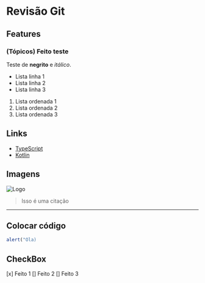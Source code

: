# Revisão Git
## Features
### (Tópicos) Feito teste

Teste de **negrito** e *itálico*.

- Lista linha 1
- Lista linha 2
- Lista linha 3

1. Lista ordenada 1
2. Lista ordenada 2
3. Lista ordenada 3

## Links
- [TypeScript](https://www.typescriptlang.org/)
- [Kotlin](https://kotlinlang.org/)

## Imagens
![Logo](https://onibusbrasil.com/img/emp_logo/11885.jpg)

> Isso é uma citação

---
## Colocar código
```js
alert("Ola)
```
## CheckBox
[x] Feito 1
[] Feito 2
[] Feito 3